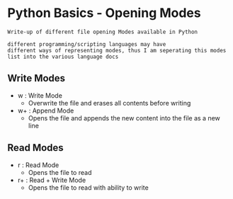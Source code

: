 # Python Basics - Opening Modes

```
Write-up of different file opening Modes available in Python

different programming/scripting languages may have 
different ways of representing modes, thus I am seperating this modes list into the various language docs
```

## Write Modes
- w : Write Mode
	+ Overwrite the file and erases all contents before writing
- w+ : Append Mode
	+ Opens the file and appends the new content into the file as a new line

## Read Modes
- r : Read Mode
	+ Opens the file to read
- r+ : Read + Write Mode
	+ Opens the file to read with ability to write

